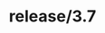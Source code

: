 ---
title: "release/3.7"
description: >
  release/3.7 CHANGELOG Summary, most recent version: v3.7.5, time: 2021-06-30
weight: -37
---